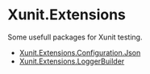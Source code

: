 # Xunit.Extensions

Some usefull packages for Xunit testing.

* [Xunit.Extensions.Configuration.Json](./Xunit.Extensions.Configuration.Json/)
* [Xunit.Extensions.LoggerBuilder](./Xunit.Extensions.LoggerBuilder/)


